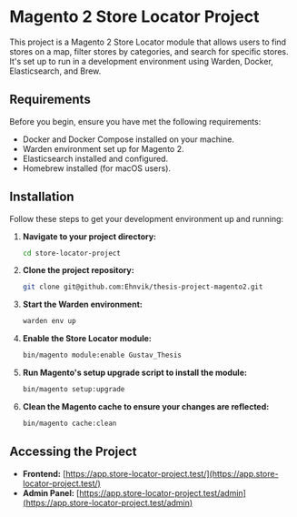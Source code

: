 # Magento 2 Store Locator Project

This project is a Magento 2 Store Locator module that allows users to find stores on a map, filter stores by categories, and search for specific stores. It's set up to run in a development environment using Warden, Docker, Elasticsearch, and Brew.

## Requirements

Before you begin, ensure you have met the following requirements:

- Docker and Docker Compose installed on your machine.
- Warden environment set up for Magento 2.
- Elasticsearch installed and configured.
- Homebrew installed (for macOS users).

## Installation

Follow these steps to get your development environment up and running:

1. **Navigate to your project directory:**

    ```sh
    cd store-locator-project
    ```

2. **Clone the project repository:**

    ```bash
    git clone git@github.com:Ehnvik/thesis-project-magento2.git
    ```

3. **Start the Warden environment:**

    ```sh
    warden env up
    ```

4. **Enable the Store Locator module:**

    ```sh
    bin/magento module:enable Gustav_Thesis
    ```

5. **Run Magento's setup upgrade script to install the module:**

    ```sh
    bin/magento setup:upgrade
    ```

6. **Clean the Magento cache to ensure your changes are reflected:**

    ```sh
    bin/magento cache:clean
    ```

## Accessing the Project

- **Frontend:** [https://app.store-locator-project.test/](https://app.store-locator-project.test/)
- **Admin Panel:** [https://app.store-locator-project.test/admin](https://app.store-locator-project.test/admin)
